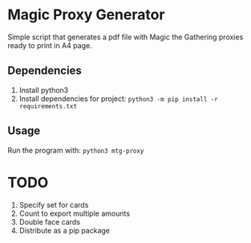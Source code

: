 # Magic Proxy Generator

Simple script that generates a pdf file with Magic the Gathering proxies ready to print in A4 page.


## Dependencies

1) Install python3
1) Install dependencies for project: `python3 -m pip install -r requirements.txt`


## Usage

Run the program with: `python3 mtg-proxy`


# TODO

1) Specify set for cards
1) Count to export multiple amounts
1) Double face cards
1) Distribute as a pip package
